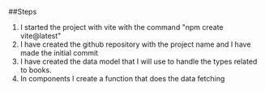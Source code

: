 ##Steps

1. I started the project with vite with the command "npm create vite@latest"
2. I have created the github repository with the project name and I have made the initial commit
3. I have created the data model that I will use to handle the types related to books.
4. In components I create a function that does the data fetching

